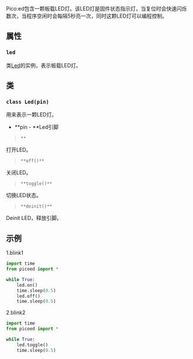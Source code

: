 Pico:ed包含一颗板载LED灯。该LED灯是固件状态指示灯，当复位时会快速闪烁数次，当程序空闲时会每隔5秒亮一次，同时这颗LED灯可以编程控制。

## 属性

### `led`
类[Led](#d1QQW)的实例，表示板载LED灯。

## 类

### `class Led(pin)`
用来表示一颗LED灯。

- **pin -  **Led引脚

> `**`

打开LED。

> `**off()**`

关闭LED。

> `**toggle()**`

切换LED状态。

> `**deinit()**`

Deinit LED，释放引脚。

## 示例
1.blink1
```python
import time
from picoed import *

while True:
    led.on()
    time.sleep(0.5)
    led.off()
    time.sleep(0.5)
```

2.blink2
```python
import time
from picoed import *

while True:
    led.toggle()
    time.sleep(0.5)
```
